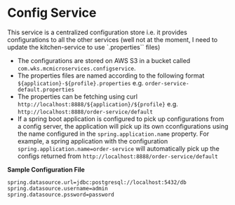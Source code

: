 # Config Service

This service is a centralized configuration store i.e. it provides configurations to all the other services
(well not at the moment, I need to update the kitchen-service to use `.properties`` files)

- The configurations are stored on AWS S3 in a bucket called `com.wks.mcmicroservices.configservice`.
- The properties files are named according to the following format `${application}-${profile}.properties` e.g. `order-service-default.properties`
- The properties can be fetching using curl `http://localhost:8888/${application}/${profile}` e.g. `http://localhost:8888/order-service/default`
- If a spring boot application is configured to pick up configurations from a config server, the application will pick up its own cconfigurations using the name configured in the `spring.application.name` property. For example, a spring application with the configuration `spring.application.name=order-service` will automatically pick up the configs returned from `http://localhost:8888/order-service/default`

**Sample Configuration File**

```properties
spring.datasource.url=jdbc:postgresql://localhost:5432/db
spring.datasource.username=admin
spring.datasource.pssword=password
```